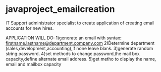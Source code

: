 # javaproject_emailcreation
IT Support administrator specialist to create application of creating email accounts for new hires.


APPLICATION WILL DO:
1)generate an email with syntax: firstname.lastname@department.company.com
2)Determine department (sales,development,accounting),if none leave blank.
3)generate random string password.
4)set methods to change password,the mail box capacity,define alternate email address.
5)get metho to display the name, email and mailbox capacity
